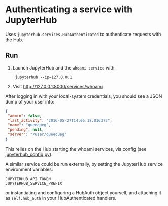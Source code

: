 # Authenticating a service with JupyterHub

Uses `jupyterhub.services.HubAuthenticated` to authenticate requests with the Hub.

## Run

1. Launch JupyterHub and the `whoami service` with

        jupyterhub --ip=127.0.0.1

2. Visit http://127.0.0.1:8000/services/whoami

After logging in with your local-system credentials, you should see a JSON dump of your user info:

```json
{
 "admin": false,
 "last_activity": "2016-05-27T14:05:18.016372",
 "name": "queequeg",
 "pending": null,
 "server": "/user/queequeg"
}
```

This relies on the Hub starting the whoami services, via config (see [jupyterhub_config.py](./jupyterhub_config.py)).

A similar service could be run externally, by setting the JupyterHub service environment variables:

    JUPYTERHUB_API_TOKEN
    JUPYTERHUB_SERVICE_PREFIX

or instantiating and configuring a HubAuth object yourself, and attaching it as `self.hub_auth` in your HubAuthenticated handlers.
